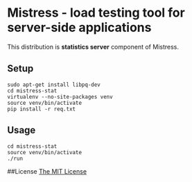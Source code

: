 # Mistress - load testing tool for server-side applications
This distribution is **statistics server** component of Mistress.

## Setup
    sudo apt-get install libpq-dev
    cd mistress-stat
    virtualenv --no-site-packages venv
    source venv/bin/activate
    pip install -r req.txt

## Usage
	cd mistress-stat
	source venv/bin/activate
    ./run

##License
[The MIT License](http://www.opensource.org/licenses/mit-license.php)

